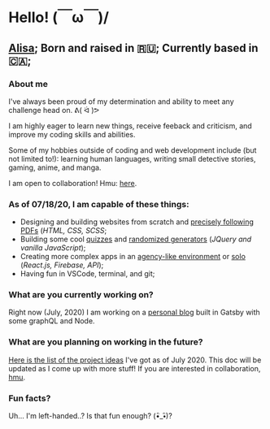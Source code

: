 # Hello! (￣ω￣)/

## [Alisa](https://alisacodes.dev/); Born and raised in 🇷🇺;  Currently based in 🇨🇦; 

### About me 

I've always been proud of my determination and ability to meet any challenge head on. ᕕ( ᐛ )ᕗ

I am highly eager to learn new things, receive feeback and criticism, and improve my coding skills and abilities. 

Some of my hobbies outside of coding and web development include (but not limited to!): learning human languages, writing small detective stories, gaming, anime, and manga. 

I am open to collaboration! Hmu: [here](https://twitter.com/alisacodes). 

### As of 07/18/20, I am capable of these things: 
- Designing and building websites from scratch and [precisely following PDFs](https://valkyrie-max.github.io/alisa_kitkina_project_two/) (*HTML, CSS, SCSS*; 
- Building some cool [quizzes](https://valkyrie-max.github.io/alisaKitkinaProjectThree/) and [randomized generators](https://valkyrie-max.github.io/randonime/) (*JQuery and vanilla JavaScript*);
- Creating more complex apps in an [agency-like environment](https://rocketbattle.github.io/battleRockets/) or [solo](https://valkyrie-max.github.io/frameOfMind/) (*React.js, Firebase, API*);
- Having fun in VSCode, terminal, and git; 

### What are you currently working on?
Right now (July, 2020) I am working on a [personal blog](https://github.com/valkyrie-max/personalBlog) built in Gatsby with some graphQL and Node.

### What are you planning on working in the future? 
[Here is the list of the project ideas](https://docs.google.com/document/d/11thLYvJ2EIhzrTC7sCoyNonenfBGjcCaZXV-9uZpMjg/edit?usp=sharing) I've got as of July 2020. This doc will be updated as I come up with more stuff! If you are interested in collaboration, [hmu](https://twitter.com/alisacodes).

### Fun facts? 
Uh... I'm left-handed..? Is that fun enough? (•ิ_•ิ)?
